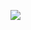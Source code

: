 ![]([https://your-upload-link.gif](https://i.pinimg.com/originals/ef/c7/df/efc7df4bdceff01d890961f3eb368863.gif))

